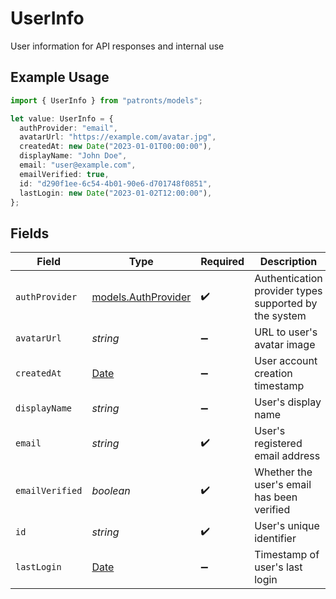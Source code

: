 # UserInfo

User information for API responses and internal use

## Example Usage

```typescript
import { UserInfo } from "patronts/models";

let value: UserInfo = {
  authProvider: "email",
  avatarUrl: "https://example.com/avatar.jpg",
  createdAt: new Date("2023-01-01T00:00:00"),
  displayName: "John Doe",
  email: "user@example.com",
  emailVerified: true,
  id: "d290f1ee-6c54-4b01-90e6-d701748f0851",
  lastLogin: new Date("2023-01-02T12:00:00"),
};
```

## Fields

| Field                                                                                         | Type                                                                                          | Required                                                                                      | Description                                                                                   | Example                                                                                       |
| --------------------------------------------------------------------------------------------- | --------------------------------------------------------------------------------------------- | --------------------------------------------------------------------------------------------- | --------------------------------------------------------------------------------------------- | --------------------------------------------------------------------------------------------- |
| `authProvider`                                                                                | [models.AuthProvider](../models/authprovider.md)                                              | :heavy_check_mark:                                                                            | Authentication provider types supported by the system                                         |                                                                                               |
| `avatarUrl`                                                                                   | *string*                                                                                      | :heavy_minus_sign:                                                                            | URL to user's avatar image                                                                    | https://example.com/avatar.jpg                                                                |
| `createdAt`                                                                                   | [Date](https://developer.mozilla.org/en-US/docs/Web/JavaScript/Reference/Global_Objects/Date) | :heavy_minus_sign:                                                                            | User account creation timestamp                                                               | 2023-01-01T00:00:00                                                                           |
| `displayName`                                                                                 | *string*                                                                                      | :heavy_minus_sign:                                                                            | User's display name                                                                           | John Doe                                                                                      |
| `email`                                                                                       | *string*                                                                                      | :heavy_check_mark:                                                                            | User's registered email address                                                               | user@example.com                                                                              |
| `emailVerified`                                                                               | *boolean*                                                                                     | :heavy_check_mark:                                                                            | Whether the user's email has been verified                                                    | true                                                                                          |
| `id`                                                                                          | *string*                                                                                      | :heavy_check_mark:                                                                            | User's unique identifier                                                                      | d290f1ee-6c54-4b01-90e6-d701748f0851                                                          |
| `lastLogin`                                                                                   | [Date](https://developer.mozilla.org/en-US/docs/Web/JavaScript/Reference/Global_Objects/Date) | :heavy_minus_sign:                                                                            | Timestamp of user's last login                                                                | 2023-01-02T12:00:00                                                                           |